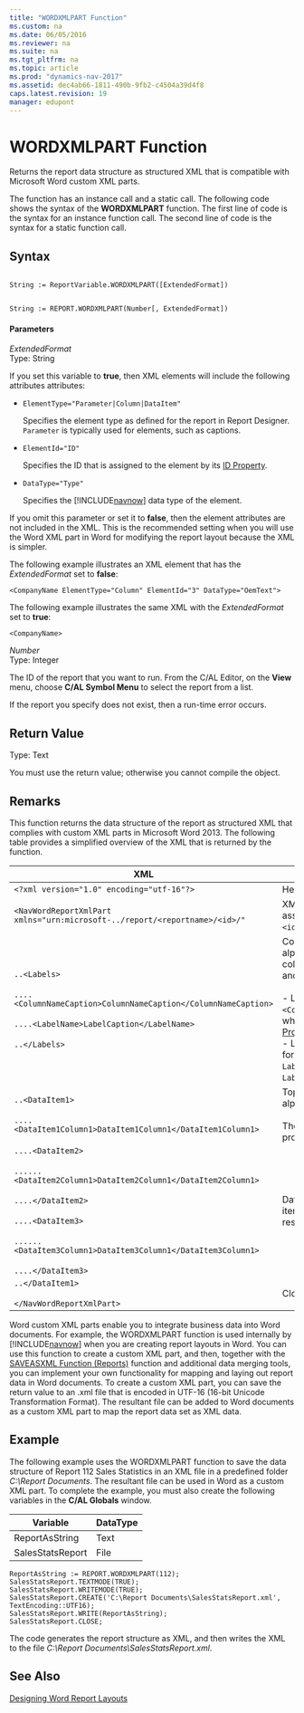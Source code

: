 ```yaml
---
title: "WORDXMLPART Function"
ms.custom: na
ms.date: 06/05/2016
ms.reviewer: na
ms.suite: na
ms.tgt_pltfrm: na
ms.topic: article
ms.prod: "dynamics-nav-2017"
ms.assetid: dec4ab66-1811-490b-9fb2-c4504a39d4f8
caps.latest.revision: 19
manager: edupont
---
```

# WORDXMLPART Function
Returns the report data structure as structured XML that is compatible with Microsoft Word custom XML parts.  
  
 The function has an instance call and a static call. The following code shows the syntax of the **WORDXMLPART** function. The first line of code is the syntax for an instance function call. The second line of code is the syntax for a static function call.  
  
## Syntax  
  
```  
  
String := ReportVariable.WORDXMLPART([ExtendedFormat])  
```  
  
```  
  
String := REPORT.WORDXMLPART(Number[, ExtendedFormat])  
```  
  
#### Parameters  
 *ExtendedFormat*  
 Type: String  
  
 If you set this variable to **true**, then XML elements will include the following attributes attributes:  
  
-   `ElementType="Parameter|Column|DataItem"`  
  
     Specifies the element type as defined for the report in Report Designer. `Parameter` is typically used for elements, such as captions.  
  
-   `ElementId="ID"`  
  
     Specifies the ID that is assigned to the element by its [ID Property](ID-Property.md).  
  
-   `DataType="Type"`  
  
     Specifies the [!INCLUDE[navnow](includes/navnow_md.md)] data type of the element.  
  
 If you omit this parameter or set it to **false**, then the element attributes are not included in the XML. This is the recommended setting when you will use the Word XML part in Word for modifying the report layout because the XML is simpler.  
  
 The following example illustrates an XML element that has the *ExtendedFormat* set to **false**:  
  
 `<CompanyName ElementType="Column" ElementId="3" DataType="OemText">`  
  
 The following example illustrates the same XML with the *ExtendedFormat* set to **true**:  
  
 `<CompanyName>`  
  
 *Number*  
 Type: Integer  
  
 The ID of the report that you want to run. From the C/AL Editor, on the **View** menu, choose **C/AL Symbol Menu** to select the report from a list.  
  
 If the report you specify does not exist, then a run-time error occurs.  
  
## Return Value  
 Type: Text  
  
 You must use the return value; otherwise you cannot compile the object.  
  
## Remarks  
 This function returns the data structure of the report as structured XML that complies with custom XML parts in Microsoft Word 2013. The following table provides a simplified overview of the XML that is returned by the function.  
  
|XML|Description|  
|---------|-----------------|  
|`<?xml version="1.0" encoding="utf-16"?>`|Header|  
|`<NavWordReportXmlPart xmlns="urn:microsoft-../report/<reportname>/<id>/"`|XML namespace specification. `<reportname>` is the name assigned to the report object in [!INCLUDE[nav_dev_long](includes/nav_dev_long_md.md)]. `<id>` is the ID that is assigned to the report.|  
|`..<Labels>`<br /><br /> `....<ColumnNameCaption>ColumnNameCaption</ColumnNameCaption>`<br /><br /> `....<LabelName>LabelCaption</LabelName>`<br /><br /> `..</Labels>`|Contains all the labels for the report. Labels are listed in alphabetical. The element includes labels that are related to columns that have the [IncludeCaption Property](IncludeCaption-Property.md) set to **Yes** and labels that are defined in Report Label Designer.<br /><br /> -   Label elements that are related to columns have the format `<ColumnNameCaption>ColumnNameCaption</ColumnNameCaption>`, where `ColumnName` is determined by the column's [Name Property](Name-Property.md).<br />-   Label elements from Report Label Designer have the format `<LabelName>LabelCaption</LableName`, where `LabelName` is determined by the label's [Name Property](Name-Property.md) and `LabelCaption` is determined by the label's [Caption Property](Caption-Property.md).|  
|`..<DataItem1>`<br /><br /> `....<DataItem1Column1>DataItem1Column1</DataItem1Column1>`|Top-level data item and columns. Columns are listed in alphabetical order.<br /><br /> The element names and values are determined by the Name property of the data item or column.|  
|`....<DataItem2>`<br /><br /> `......<DataItem2Column1>DataItem2Column1</DataItem2Column1>`<br /><br /> `....</DataItem2>`<br /><br /> `....<DataItem3>`<br /><br /> `......<DataItem3Column1>DataItem3Column1</DataItem3Column1>`<br /><br /> `....</DataItem3>`|Data items and columns that are nested in the top-level data item. Columns are listed in alphabetical order under the respective data item.|  
|`..</DataItem1>`<br /><br /> `</NavWordReportXmlPart>`|Closing elements.|  
  
 Word custom XML parts enable you to integrate business data into Word documents. For example, the WORDXMLPART function is used internally by [!INCLUDE[navnow](includes/navnow_md.md)] when you are creating report layouts in Word. You can use this function to create a custom XML part, and then, together with the [SAVEASXML Function \(Reports\)](SAVEASXML-Function--Reports-.md) function and additional data merging tools, you can implement your own functionality for mapping and laying out report data in Word documents. To create a custom XML part, you can save the return value to an .xml file that is encoded in UTF-16 \(16-bit Unicode Transformation Format\). The resultant file can be added to Word documents as a custom XML part to map the report data set as XML data.  
  
## Example  
 The following example uses the WORDXMLPART function to save the data structure of Report 112 Sales Statistics in an XML file in a predefined folder *C:\\Report Documents*. The resultant file can be used in Word as a custom XML part. To complete the example, you must also create the following variables in the **C/AL Globals** window.  
  
|Variable|DataType|  
|--------------|--------------|  
|ReportAsString|Text|  
|SalesStatsReport|File|  
  
```  
ReportAsString := REPORT.WORDXMLPART(112);  
SalesStatsReport.TEXTMODE(TRUE);  
SalesStatsReport.WRITEMODE(TRUE);  
SalesStatsReport.CREATE('C:\Report Documents\SalesStatsReport.xml', TextEncoding::UTF16);  
SalesStatsReport.WRITE(ReportAsString);  
SalesStatsReport.CLOSE;  
```  
  
 The code generates the report structure as XML, and then writes the XML to the file *C:\\Report Documents\\SalesStatsReport.xml*.  
  
## See Also  
 [Designing Word Report Layouts](Designing-Word-Report-Layouts.md)